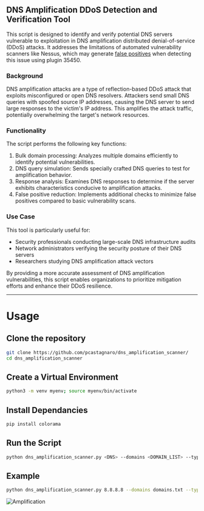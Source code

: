 ## DNS Amplification DDoS Detection and Verification Tool

This script is designed to identify and verify potential DNS servers vulnerable to exploitation in DNS amplification distributed denial-of-service (DDoS) attacks. It addresses the limitations of automated vulnerability scanners like Nessus, which may generate [false positives](https://www.cloudflare.com/learning/ddos/what-is-a-ddos-attack/ "false positives") when detecting this issue using plugin 35450.

### Background

DNS amplification attacks are a type of reflection-based DDoS attack that exploits misconfigured or open DNS resolvers. Attackers send small DNS queries with spoofed source IP addresses, causing the DNS server to send large responses to the victim's IP address. This amplifies the attack traffic, potentially overwhelming the target's network resources.

### Functionality

The script performs the following key functions:

1. Bulk domain processing: Analyzes multiple domains efficiently to identify potential vulnerabilities.
2. DNS query simulation: Sends specially crafted DNS queries to test for amplification behavior.
3. Response analysis: Examines DNS responses to determine if the server exhibits characteristics conducive to amplification attacks.
4. False positive reduction: Implements additional checks to minimize false positives compared to basic vulnerability scans.

### Use Case

This tool is particularly useful for:

- Security professionals conducting large-scale DNS infrastructure audits
- Network administrators verifying the security posture of their DNS servers
- Researchers studying DNS amplification attack vectors

By providing a more accurate assessment of DNS amplification vulnerabilities, this script enables organizations to prioritize mitigation efforts and enhance their DDoS resilience.

------------


# Usage
## Clone the repository
```bash
git clone https://github.com/pcastagnaro/dns_amplification_scanner/
cd dns_amplification_scanner
```

## Create a Virtual Environment
```bash
python3 -m venv myenv; source myenv/bin/activate
```

## Install Dependancies
```bash
pip install colorama
```

## Run the Script
```bash
python dns_amplification_scanner.py <DNS> --domains <DOMAIN_LIST> --type ANY 
```

## Example
```bash
python dns_amplification_scanner.py 8.8.8.8 --domains domains.txt --type ANY 
```

![Amplification](https://github.com/user-attachments/assets/9ca0079f-214b-40ac-b82c-639de79d0566)
